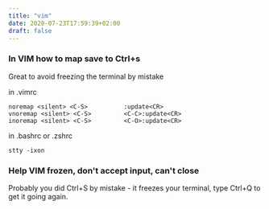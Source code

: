 ```yaml
---
title: "vim"
date: 2020-07-23T17:59:39+02:00
draft: false
---
```

### In VIM how to map save to Ctrl+s

Great to avoid freezing the terminal by mistake

in .vimrc
```
noremap <silent> <C-S>          :update<CR>
vnoremap <silent> <C-S>         <C-C>:update<CR>
inoremap <silent> <C-S>         <C-O>:update<CR>
```

in .bashrc or .zshrc
```
stty -ixon
```

### Help VIM frozen, don't accept input, can't close

Probably you did Ctrl+S by mistake - it freezes your terminal, type Ctrl+Q to get it going again.

